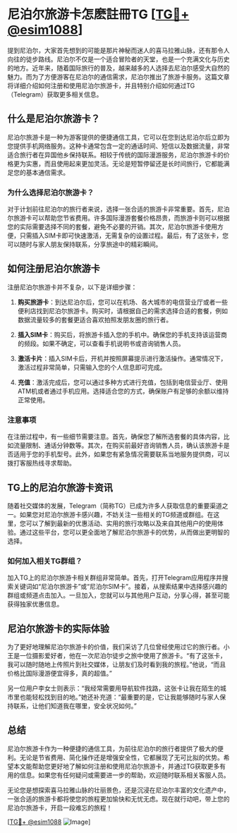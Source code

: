 # 尼泊尔旅游卡怎麽註冊TG [[TG💪+ @esim1088](https://t.me/s/esim1088)]

提到尼泊尔，大家首先想到的可能是那片神秘而迷人的喜马拉雅山脉，还有那令人向往的徒步路线。尼泊尔不仅是一个适合冒险者的天堂，也是一个充满文化与历史的地方。近年来，随着国际旅行的普及，越来越多的人选择去尼泊尔感受大自然的魅力。而为了方便游客在尼泊尔的通信需求，尼泊尔推出了旅游卡服务。这篇文章将详细介绍如何注册和使用尼泊尔旅游卡，并且特别介绍如何通过TG（Telegram）获取更多相关信息。

## 什么是尼泊尔旅游卡？

尼泊尔旅游卡是一种为游客提供的便捷通信工具，它可以在您到达尼泊尔后立即为您提供手机网络服务。这种卡通常包含一定的通话时间、短信以及数据流量，非常适合旅行者在异国他乡保持联系。相较于传统的国际漫游服务，尼泊尔旅游卡的价格更为实惠，而且使用起来更加灵活。无论是短暂停留还是长时间旅行，它都能满足您的基本通信需求。

### 为什么选择尼泊尔旅游卡？

对于计划前往尼泊尔的旅行者来说，选择一张合适的旅游卡非常重要。首先，尼泊尔旅游卡可以帮助您节省费用。许多国际漫游套餐价格昂贵，而旅游卡则可以根据您的实际需要选择不同的套餐，避免不必要的开销。其次，尼泊尔旅游卡使用方便，只需插入SIM卡即可快速激活，无需复杂的设置过程。最后，有了这张卡，您可以随时与家人朋友保持联系，分享旅途中的精彩瞬间。

## 如何注册尼泊尔旅游卡

注册尼泊尔旅游卡并不复杂，以下是详细步骤：

1. **购买旅游卡**：到达尼泊尔后，您可以在机场、各大城市的电信营业厅或者一些便利店找到尼泊尔旅游卡。购买时，请根据自己的需求选择合适的套餐，例如数据流量较多的套餐更适合喜欢拍照发朋友圈的旅行者。

2. **插入SIM卡**：购买后，将旅游卡插入您的手机中。确保您的手机支持该运营商的频段。如果不确定，可以查看手机说明书或咨询销售人员。

3. **激活卡片**：插入SIM卡后，开机并按照屏幕提示进行激活操作。通常情况下，激活过程非常简单，只需输入您的个人信息即可完成。

4. **充值**：激活完成后，您可以通过多种方式进行充值，包括到电信营业厅、使用ATM机或者通过手机应用。选择适合您的方式，确保账户有足够的余额以维持正常使用。

### 注意事项

在注册过程中，有一些细节需要注意。首先，确保您了解所选套餐的具体内容，比如流量限制、通话分钟数等。其次，在购买前最好咨询销售人员，确认该旅游卡是否适用于您的手机型号。此外，如果您有紧急情况需要联系当地服务提供商，可以拨打客服热线寻求帮助。

## TG上的尼泊尔旅游卡资讯

随着社交媒体的发展，Telegram（简称TG）已成为许多人获取信息的重要渠道之一。如果您对尼泊尔旅游卡感兴趣，不妨关注一些相关的TG频道或群组。在这里，您可以了解到最新的优惠活动、实用的旅行攻略以及来自其他用户的使用体验。通过这些平台，您可以更全面地了解尼泊尔旅游卡的优势，从而做出更明智的选择。

### 如何加入相关TG群组？

加入TG上的尼泊尔旅游卡相关群组非常简单。首先，打开Telegram应用程序并搜索关键词如“尼泊尔旅游卡”或“尼泊尔SIM卡”。接着，从搜索结果中选择感兴趣的群组或频道点击加入。一旦加入，您就可以与其他用户互动，分享心得，甚至可能获得独家优惠信息。

## 尼泊尔旅游卡的实际体验

为了更好地理解尼泊尔旅游卡的价值，我们采访了几位曾经使用过它的旅行者。小王是一位摄影爱好者，他在一次尼泊尔徒步之旅中使用了旅游卡。“有了这张卡，我可以随时随地上传照片到社交媒体，让朋友们及时看到我的旅程。”他说，“而且价格比国际漫游便宜得多，真的超值。”

另一位用户李女士则表示：“我经常需要用导航软件找路，这张卡让我在陌生的城市里也能轻松找到目的地。”她还补充道：“最重要的是，它让我能够随时与家人保持联系，让他们知道我在哪里，安全状况如何。”

## 总结

尼泊尔旅游卡作为一种便捷的通信工具，为前往尼泊尔的旅行者提供了极大的便利。无论是节省费用、简化操作还是增强安全性，它都展现了无可比拟的优势。希望本文能帮助您更好地了解如何注册和使用尼泊尔旅游卡，并通过TG获取更多有用的信息。如果您有任何疑问或需要进一步的帮助，欢迎随时联系相关客服人员。

无论您是想探索喜马拉雅山脉的壮丽景色，还是沉浸在尼泊尔丰富的文化遗产中，一张合适的旅游卡都将使您的旅程更加愉快和无忧无虑。现在就行动吧，带上您的尼泊尔旅游卡，开启一段难忘的旅程！

[[TG💪+ @esim1088](https://t.me/s/esim1088) ![Image](https://i.postimg.cc/4NQfJmqS/Snipaste-2025-05-13-00-14-12.png)]